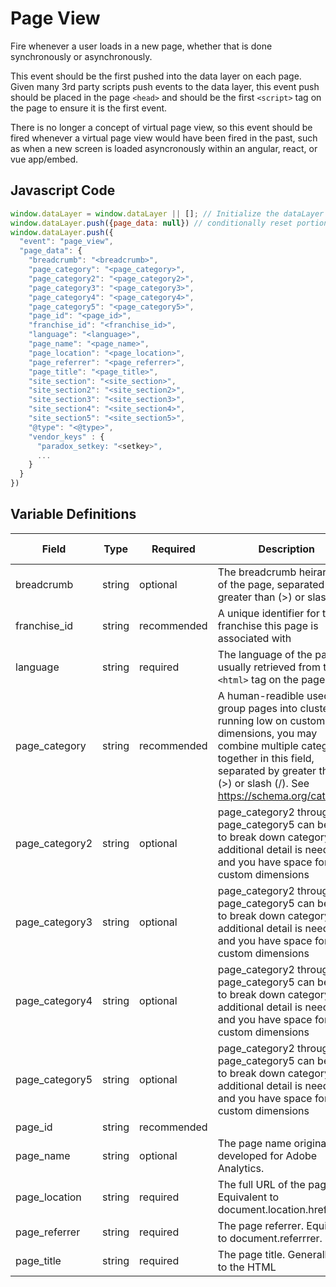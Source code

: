 # Page View

Fire whenever a user loads in a new page, whether that is done synchronously or asynchronously.

This event should be the first pushed into the data layer on each page. Given many 3rd party scripts push events to the data layer, this event push should be placed in the page `<head>` and should be the first `<script>` tag on the page to ensure it is the first event.

There is no longer a concept of virtual page view, so this event should be fired whenever a virtual page view would have been fired in the past, such as when a new screen is loaded asyncronously within an angular, react, or vue app/embed.

## Javascript Code
```js
window.dataLayer = window.dataLayer || []; // Initialize the dataLayer variable to avoid JS errors
window.dataLayer.push({page_data: null}) // conditionally reset portions of DL 
window.dataLayer.push({
  "event": "page_view",
  "page_data": {
    "breadcrumb": "<breadcrumb>",
    "page_category": "<page_category>",
    "page_category2": "<page_category2>",
    "page_category3": "<page_category3>",
    "page_category4": "<page_category4>",
    "page_category5": "<page_category5>",
    "page_id": "<page_id>",
    "franchise_id": "<franchise_id>",
    "language": "<language>",
    "page_name": "<page_name>",
    "page_location": "<page_location>",
    "page_referrer": "<page_referrer>",
    "page_title": "<page_title>",
    "site_section": "<site_section>",
    "site_section2": "<site_section2>",
    "site_section3": "<site_section3>",
    "site_section4": "<site_section4>",
    "site_section5": "<site_section5>",
    "@type": "<@type>",
    "vendor_keys" : {
      "paradox_setkey: "<setkey>",
      ...
    }
  }
})
```

## Variable Definitions
|Field|Type|Required|Description|Example|Pattern|Min Length|Max Length|Minimum|Maximum|Multiple Of|
| --- | --- | --- | --- | --- | --- | --- | --- | --- | --- | --- |
|breadcrumb|string|optional|The breadcrumb heirarchy of the page, separated by greater than (>) or slash (/).|Home>Care Services>Glossary|
|franchise_id|string|recommended|A unique identifier for the franchise this page is associated with|1078|
|language|string|required|The language of the page, usually retrieved from the `<html>` tag on the page|en|
|page_category|string|recommended|A human-readible used to group pages into clusters. If running low on custom dimensions, you may combine multiple categories together in this field, separated by greater than (>) or slash (/). See https://schema.org/category.|Senior Health & Wellbeing, Seniors and Nutrition|
|page_category2|string|optional|page_category2 through page_category5 can be used to break down category if additional detail is needed and you have space for more custom dimensions|Stress Relief|
|page_category3|string|optional|page_category2 through page_category5 can be used to break down category if additional detail is needed and you have space for more custom dimensions|Category 3|
|page_category4|string|optional|page_category2 through page_category5 can be used to break down category if additional detail is needed and you have space for more custom dimensions|Category 4|
|page_category5|string|optional|page_category2 through page_category5 can be used to break down category if additional detail is needed and you have space for more custom dimensions|Category 5|
|page_id|string|recommended||12345|
|page_name|string|optional|The page name originally developed for Adobe Analytics.|Take-a-Deep-Breath:-Stress-Relief-Techniques-for-Seniors|
|page_location|string|required|The full URL of the page. Equivalent to document.location.href.|https://www.comfortkeepers.com/articles/info-center/senior-health-and-wellbeing/take-a-deep-breath-stress-relief-techniques-for-se|
|page_referrer|string|required|The page referrer. Equivalent to document.referrrer.|https://www.google.com|
|page_title|string|required|The page title. Generally set to the HTML <title> tag.|Take a Deep Breath: Stress Relief Techniques for Seniors | Comfort Keepers|
|site_section|string|recommended|Set on all events with a value which designates what portion (i.e., section) the visitor is on.  Previously the "channel" in Adobe Analytics.|Article Library|
|site_section2|string|optional||Info Center|
|site_section3|string|optional||Senior Health and Wellbeing|
|site_section4|string|optional||Section 4|
|site_section5|string|optional||Section 5|
|@type|string|recommended|The schema.org type for this event. For instance, for a page_view event, the page being viewed is a WebPage, but it could also be a more specific subtype like AboutPage or event a custom type your organization creates such as HomePage. Differs from type in that "@type" always should be populated with a schema.org type, while "type" can be populated with arbitrary values.|AboutPage, CheckoutPage, CollectionPage, ArticlePage
|
|vendor_keys|object|optional||An object with key-value pairs for vendor keys that might be needed in GTM. E.g, Paradox|













